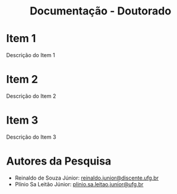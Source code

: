 <h1 align="center"> Documentação - Doutorado </h1>

# Item 1
Descrição do Item 1

# Item 2
Descrição do Item 2

# Item 3
Descrição do Item 3

# Autores da Pesquisa
- Reinaldo de Souza Júnior: reinaldo.junior@discente.ufg.br
- Plínio Sa Leitão Júnior: plinio.sa.leitao.junior@ufg.br
